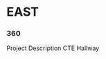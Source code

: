 # EAST

### 360

<script src='//vizor.io/static/scripts/vizor-360-embed.js' data-vizorurl='//vizor.io/embed/swaboikj15/east-cte-hallway'></script>

Project Description
CTE Hallway
